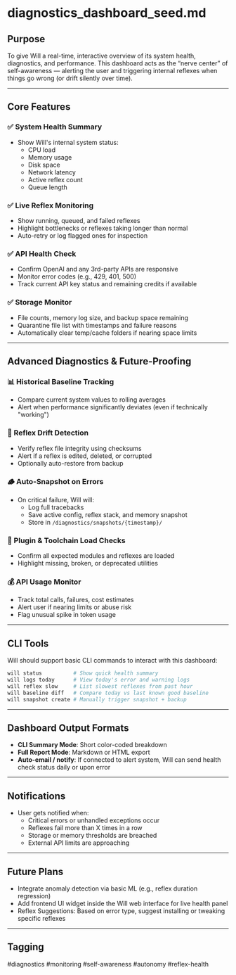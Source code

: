 # diagnostics_dashboard_seed.md

## Purpose
To give Will a real-time, interactive overview of its system health, diagnostics, and performance. This dashboard acts as the “nerve center” of self-awareness — alerting the user and triggering internal reflexes when things go wrong (or drift silently over time).

---

## Core Features

### ✅ System Health Summary
- Show Will's internal system status:
  - CPU load
  - Memory usage
  - Disk space
  - Network latency
  - Active reflex count
  - Queue length

### ✅ Live Reflex Monitoring
- Show running, queued, and failed reflexes
- Highlight bottlenecks or reflexes taking longer than normal
- Auto-retry or log flagged ones for inspection

### ✅ API Health Check
- Confirm OpenAI and any 3rd-party APIs are responsive
- Monitor error codes (e.g., 429, 401, 500)
- Track current API key status and remaining credits if available

### ✅ Storage Monitor
- File counts, memory log size, and backup space remaining
- Quarantine file list with timestamps and failure reasons
- Automatically clear temp/cache folders if nearing space limits

---

## Advanced Diagnostics & Future-Proofing

### 📊 Historical Baseline Tracking
- Compare current system values to rolling averages
- Alert when performance significantly deviates (even if technically "working")

### 🧠 Reflex Drift Detection
- Verify reflex file integrity using checksums
- Alert if a reflex is edited, deleted, or corrupted
- Optionally auto-restore from backup

### 🪵 Auto-Snapshot on Errors
- On critical failure, Will will:
  - Log full tracebacks
  - Save active config, reflex stack, and memory snapshot
  - Store in `/diagnostics/snapshots/{timestamp}/`

### 🧪 Plugin & Toolchain Load Checks
- Confirm all expected modules and reflexes are loaded
- Highlight missing, broken, or deprecated utilities

### 💰 API Usage Monitor
- Track total calls, failures, cost estimates
- Alert user if nearing limits or abuse risk
- Flag unusual spike in token usage

---

## CLI Tools
Will should support basic CLI commands to interact with this dashboard:

```bash
will status          # Show quick health summary
will logs today      # View today's error and warning logs
will reflex slow     # List slowest reflexes from past hour
will baseline diff   # Compare today vs last known good baseline
will snapshot create # Manually trigger snapshot + backup
```

---

## Dashboard Output Formats
- **CLI Summary Mode**: Short color-coded breakdown
- **Full Report Mode**: Markdown or HTML export
- **Auto-email / notify**: If connected to alert system, Will can send health check status daily or upon error

---

## Notifications
- User gets notified when:
  - Critical errors or unhandled exceptions occur
  - Reflexes fail more than X times in a row
  - Storage or memory thresholds are breached
  - External API limits are approaching

---

## Future Plans
- Integrate anomaly detection via basic ML (e.g., reflex duration regression)
- Add frontend UI widget inside the Will web interface for live health panel
- Reflex Suggestions: Based on error type, suggest installing or tweaking specific reflexes

---

## Tagging
#diagnostics #monitoring #self-awareness #autonomy #reflex-health
